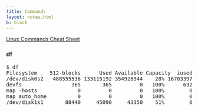 ```yaml
---
title: Commands
layout: notes.html
b: block
---
```


[Linux Commands Cheat Sheet](https://www.tecmint.com/linux-commands-cheat-sheet/)

### df

<pre>
$ df
Filesystem    512-blocks      Used Available Capacity  iused    ifree %iused  Mounted on
/dev/disk0s2   488555536 133115192 354928344    28% 16703397 44366043   27%   /
devfs                365       365         0   100%      632        0  100%   /dev
map -hosts             0         0         0   100%        0        0  100%   /net
map auto_home          0         0         0   100%        0        0  100%   /home
/dev/disk1s1       88440     45090     43350    51%        0        0  100%   /Volumes/boot
</pre>
